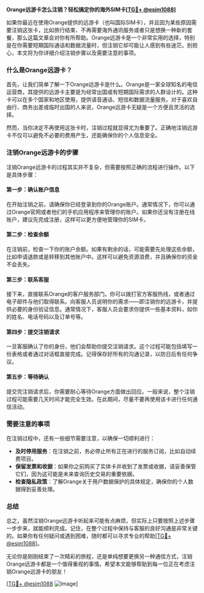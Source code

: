 **Orange远游卡怎么注销？轻松搞定你的海外SIM卡[[TG💪+ @esim1088](https://t.me/s/esim1088)]**

如果你最近在使用Orange提供的远游卡（也叫国际SIM卡），并且因为某些原因需要注销这张卡，比如旅行结束、不再需要海外通讯服务或者只是想换一种新的套餐，那么这篇文章会对你有所帮助。Orange远游卡是一个非常实用的选择，特别是在你需要短期国际通话和数据流量时，但注销它却可能让人感到有些迷茫。别担心，本文将为你详细介绍注销步骤以及需要注意的事项。

### 什么是Orange远游卡？

首先，让我们简单了解一下Orange远游卡是什么。Orange是一家全球知名的电信运营商，其提供的远游卡主要是为经常出国或有短期国际需求的人群设计的。这种卡可以在多个国家和地区使用，提供语音通话、短信和数据流量服务。对于喜欢自由行、商务出差或临时出国的人来说，Orange远游卡无疑是一个方便且灵活的选择。

然而，当你决定不再使用这张卡时，注销过程就显得尤为重要了。正确地注销远游卡不仅可以避免不必要的费用产生，还能确保你的个人信息安全。

### 注销Orange远游卡的步骤

注销Orange远游卡的过程其实并不复杂，但需要按照正确的流程进行操作。以下是具体步骤：

#### 第一步：确认账户信息
在开始注销之前，请确保你已经登录到你的Orange账户。通常情况下，你可以通过Orange官网或者他们的手机应用程序来管理你的账户。如果你还没有注册在线账户，建议先完成注册，这样可以更方便地管理你的SIM卡。

#### 第二步：检查余额
在注销前，检查一下你的账户余额。如果有剩余的话，可能需要先处理这些余额，比如申请退款或是转移到其他账户中。这样可以避免资源浪费，并且确保你的资金不会丢失。

#### 第三步：联系客服
接下来，直接联系Orange的客户服务部门。你可以拨打官方客服热线，或者通过电子邮件与他们取得联系。向客服人员说明你的需求——即注销你的远游卡，并提供必要的身份验证信息。通常情况下，客服人员会要求你提供一些基本资料，如你的姓名、电话号码以及订单号等。

#### 第四步：提交注销请求
一旦客服确认了你的身份，他们会帮助你提交注销请求。这个过程可能包括填写一份表格或者通过对话框直接完成。记得保存好所有的沟通记录，以防日后有任何争议。

#### 第五步：等待确认
提交完注销请求后，你需要耐心等待Orange方面做出回应。一般来说，整个注销过程可能需要几天时间才能完全生效。在此期间，尽量不要再使用该卡进行任何通信活动。

### 需要注意的事项

在注销过程中，还有一些细节需要注意，以确保一切顺利进行：

- **及时停用服务**：在注销之前，务必停止所有正在进行的服务订阅，比如自动续费项目。
- **保留发票和收据**：如果你之前购买了实体卡并收到了发票或收据，请妥善保管它们，因为这可能是未来查询历史交易的重要依据。
- **检查隐私政策**：了解Orange关于用户数据保护的具体规定，确保你的个人数据得到妥善处理。

### 总结

总之，虽然注销Orange远游卡听起来可能有点麻烦，但实际上只要按照上述步骤一步步来，就能顺利完成。记住，在整个过程中保持与客服的良好沟通是非常关键的。如果你有任何疑问或遇到困难，随时都可以寻求专业的帮助[[TG💪+ @esim1088](https://t.me/s/esim1088)]。

无论你是刚刚结束了一次精彩的旅程，还是单纯想要更换另一种通信方式，注销Orange远游卡都是一个值得重视的事情。希望本文能够帮助到每一位正在考虑注销Orange远游卡的朋友！

[[TG💪+ @esim1088](https://t.me/s/esim1088) ![Image](https://i.postimg.cc/4NQfJmqS/Snipaste-2025-05-13-00-14-12.png)]